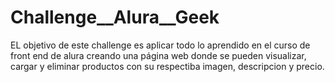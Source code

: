 # Challenge__Alura__Geek
EL objetivo de este challenge es aplicar todo lo aprendido en el curso de front end de alura creando una página web donde se pueden visualizar, cargar y eliminar productos con su respectiba imagen, descripcion y precio.
